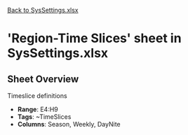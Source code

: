 [Back to SysSettings.xlsx](README.md)

# 'Region-Time Slices' sheet in SysSettings.xlsx

## Sheet Overview

Timeslice definitions

- **Range**: E4:H9
- **Tags**: ~TimeSlices
- **Columns**: Season, Weekly, DayNite

